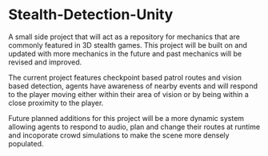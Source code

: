 # Stealth-Detection-Unity

A small side project that will act as a repository for mechanics that are commonly featured in 3D stealth games. 
This project will be built on and updated with more mechanics in the future and past mechanics will be revised and improved.

The current project features checkpoint based patrol routes and vision based detection, agents have awareness of nearby events 
and will respond to the player moving either within their area of vision or by being within a close proximity to the player.

Future planned additions for this project will be a more dynamic system allowing agents to respond to audio, plan and change 
their routes at runtime and incoporate crowd simulations to make the scene more densely populated.
